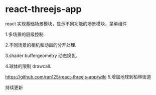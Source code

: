 # react-threejs-app

react  实现基础场景模块，显示不同功能的场景模块，菜单组件

1.多场景的层级控制.

2.不同场景的相机和动画的分开处理.

3.shader buffergeometry 动态换色.

4.球体的限制 drawcall.

https://github.com/ran125/react-threejs-app/wiki
5.增加地球到柏林街道

持续更新
